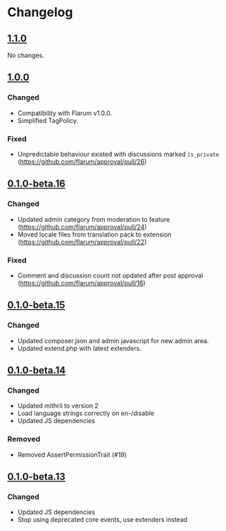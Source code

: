 # Changelog

## [1.1.0](https://github.com/flarum/approval/compare/v1.0.0...v1.1.0)

No changes.

## [1.0.0](https://github.com/flarum/approval/compare/v0.1.0-beta.16...v1.0.0)

### Changed
- Compatibility with Flarum v1.0.0.
- Simplified TagPolicy.

### Fixed
- Unpredictable behaviour existed with discussions marked `is_private` (https://github.com/flarum/approval/pull/26)

## [0.1.0-beta.16](https://github.com/flarum/approval/compare/v0.1.0-beta.15...v0.1.0-beta.16)

### Changed
- Updated admin category from moderation to feature (https://github.com/flarum/approval/pull/24)
- Moved locale files from translation pack to extension (https://github.com/flarum/approval/pull/22)

### Fixed
- Comment and discussion count not updated after post approval (https://github.com/flarum/approval/pull/16)

## [0.1.0-beta.15](https://github.com/flarum/approval/compare/v0.1.0-beta.14...v0.1.0-beta.15)

### Changed
- Updated composer.json and admin javascript for new admin area.
- Updated extend.php with latest extenders.

## [0.1.0-beta.14](https://github.com/flarum/approval/compare/v0.1.0-beta.13...v0.1.0-beta.14)

### Changed
- Updated mithril to version 2
- Load language strings correctly on en-/disable
- Updated JS dependencies

### Removed
- Removed AssertPermissionTrait (#19)

## [0.1.0-beta.13](https://github.com/flarum/approval/compare/v0.1.0-beta.12...v0.1.0-beta.13)

### Changed
- Updated JS dependencies
- Stop using deprecated core events, use extenders instead
